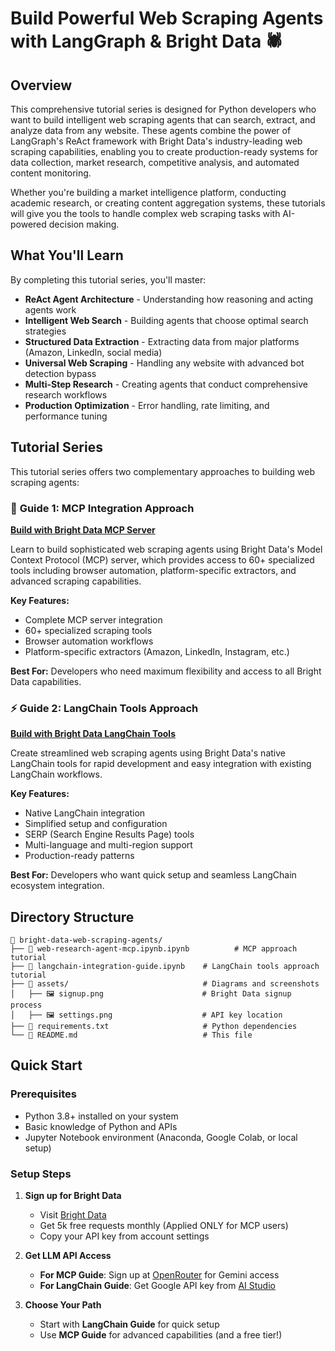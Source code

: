 # Build Powerful Web Scraping Agents with LangGraph & Bright Data 🕷️


## Overview

This comprehensive tutorial series is designed for Python developers who want to build intelligent web scraping agents that can search, extract, and analyze data from any website. These agents combine the power of LangGraph's ReAct framework with Bright Data's industry-leading web scraping capabilities, enabling you to create production-ready systems for data collection, market research, competitive analysis, and automated content monitoring.

Whether you're building a market intelligence platform, conducting academic research, or creating content aggregation systems, these tutorials will give you the tools to handle complex web scraping tasks with AI-powered decision making.

## What You'll Learn

By completing this tutorial series, you'll master:

- **ReAct Agent Architecture** - Understanding how reasoning and acting agents work
- **Intelligent Web Search** - Building agents that choose optimal search strategies
- **Structured Data Extraction** - Extracting data from major platforms (Amazon, LinkedIn, social media)
- **Universal Web Scraping** - Handling any website with advanced bot detection bypass
- **Multi-Step Research** - Creating agents that conduct comprehensive research workflows
- **Production Optimization** - Error handling, rate limiting, and performance tuning

## Tutorial Series

This tutorial series offers two complementary approaches to building web scraping agents:

### 🔧 **Guide 1: MCP Integration Approach**
**[Build with Bright Data MCP Server](./web_scraping_agent.ipynb)**

Learn to build sophisticated web scraping agents using Bright Data's Model Context Protocol (MCP) server, which provides access to 60+ specialized tools including browser automation, platform-specific extractors, and advanced scraping capabilities.

**Key Features:**
- Complete MCP server integration
- 60+ specialized scraping tools
- Browser automation workflows
- Platform-specific extractors (Amazon, LinkedIn, Instagram, etc.)

**Best For:** Developers who need maximum flexibility and access to all Bright Data capabilities.

### ⚡ **Guide 2: LangChain Tools Approach**
**[Build with Bright Data LangChain Tools](./langgraph_integration.ipynb)**

Create streamlined web scraping agents using Bright Data's native LangChain tools for rapid development and easy integration with existing LangChain workflows.

**Key Features:**
- Native LangChain integration
- Simplified setup and configuration
- SERP (Search Engine Results Page) tools
- Multi-language and multi-region support
- Production-ready patterns

**Best For:** Developers who want quick setup and seamless LangChain ecosystem integration.

## Directory Structure

```
📁 bright-data-web-scraping-agents/
├── 📓 web-research-agent-mcp.ipynb.ipynb          # MCP approach tutorial
├── 📓 langchain-integration-guide.ipynb    # LangChain tools approach tutorial
├── 📁 assets/                              # Diagrams and screenshots
│   ├── 🖼️ signup.png                      # Bright Data signup process
│   ├── 🖼️ settings.png                    # API key location
├── 📄 requirements.txt                     # Python dependencies
└── 📄 README.md                            # This file
```

## Quick Start

### Prerequisites

- Python 3.8+ installed on your system
- Basic knowledge of Python and APIs
- Jupyter Notebook environment (Anaconda, Google Colab, or local setup)

### Setup Steps

1. **Sign up for Bright Data**
   - Visit [Bright Data](https://brightdata.com/?hs_signup=1&utm_source=brand&utm_campaign=brnd-mkt_github_nirdiamant_logo)
   - Get 5k free requests monthly (Applied ONLY for MCP users)
   - Copy your API key from account settings

2. **Get LLM API Access**
   - **For MCP Guide**: Sign up at [OpenRouter](https://openrouter.ai) for Gemini access
   - **For LangChain Guide**: Get Google API key from [AI Studio](https://aistudio.google.com)


3. **Choose Your Path**
   - Start with **LangChain Guide** for quick setup
   - Use **MCP Guide** for advanced capabilities (and a free tier!)
